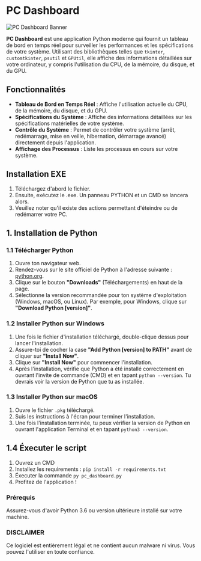 # PC Dashboard

![PC Dashboard Banner](https://i.ibb.co/gDGCs05/pcdashboard-banner.png)

**PC Dashboard** est une application Python moderne qui fournit un tableau de bord en temps réel pour surveiller les performances et les spécifications de votre système. Utilisant des bibliothèques telles que `tkinter`, `customtkinter`, `psutil` et `GPUtil`, elle affiche des informations détaillées sur votre ordinateur, y compris l'utilisation du CPU, de la mémoire, du disque, et du GPU.

## Fonctionnalités

- **Tableau de Bord en Temps Réel** : Affiche l'utilisation actuelle du CPU, de la mémoire, du disque, et du GPU.
- **Spécifications du Système** : Affiche des informations détaillées sur les spécifications matérielles de votre système.
- **Contrôle du Système** : Permet de contrôler votre système (arrêt, redémarrage, mise en veille, hibernation, démarrage avancé) directement depuis l'application.
- **Affichage des Processus** : Liste les processus en cours sur votre système.

## Installation EXE

1. Téléchargez d'abord le fichier.
2. Ensuite, exécutez le .exe. Un panneau PYTHON et un CMD se lancera alors.
3. Veuillez noter qu'il existe des actions permettant d'éteindre ou de redémarrer votre PC.

## 1. Installation de Python

### 1.1 Télécharger Python

1. Ouvre ton navigateur web.
2. Rendez-vous sur le site officiel de Python à l'adresse suivante : [python.org](https://www.python.org/).
3. Clique sur le bouton **"Downloads"** (Téléchargements) en haut de la page.
4. Sélectionne la version recommandée pour ton système d'exploitation (Windows, macOS, ou Linux). Par exemple, pour Windows, clique sur **"Download Python [version]"**.

### 1.2 Installer Python sur Windows

1. Une fois le fichier d'installation téléchargé, double-clique dessus pour lancer l'installation.
2. Assure-toi de cocher la case **"Add Python [version] to PATH"** avant de cliquer sur **"Install Now"**.
3. Clique sur **"Install Now"** pour commencer l'installation.
4. Après l'installation, vérifie que Python a été installé correctement en ouvrant l'invite de commande (CMD) et en tapant `python --version`. Tu devrais voir la version de Python que tu as installée.

### 1.3 Installer Python sur macOS

1. Ouvre le fichier `.pkg` téléchargé.
2. Suis les instructions à l'écran pour terminer l'installation.
3. Une fois l'installation terminée, tu peux vérifier la version de Python en ouvrant l'application Terminal et en tapant `python3 --version`.

## 1.4 Éxecuter le script

1. Ouvrez un CMD
2. Installez les requirements : `pip install -r requirements.txt`
3. Éxecuter la commande `py pc_dashboard.py`
4. Profitez de l'application !

### Prérequis

Assurez-vous d'avoir Python 3.6 ou version ultérieure installé sur votre machine.

### DISCLAIMER

Ce logiciel est entièrement légal et ne contient aucun malware ni virus. Vous pouvez l'utiliser en toute confiance.

